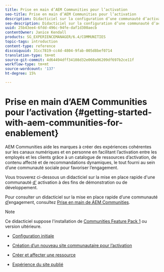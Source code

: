 ```yaml
---
title: Prise en main d’AEM Communities pour l’activation
seo-title: Prise en main d’AEM Communities pour l’activation
description: Didacticiel sur la configuration d’une communauté d’activation
seo-description: Didacticiel sur la configuration d’une communauté d’activation
uuid: 25b43ee4-6fdd-496c-94fe-daf1d300aecb
contentOwner: Janice Kendall
products: SG_EXPERIENCEMANAGER/6.4/COMMUNITIES
topic-tags: introduction
content-type: reference
discoiquuid: 31cc7819-cc4d-4804-9fab-005d8bef0714
translation-type: tm+mt
source-git-commit: 4d64494dff34108d32e060a96209df697b2ce11f
workflow-type: tm+mt
source-wordcount: '137'
ht-degree: 15%

---
```



# Prise en main d’AEM Communities pour l’activation  {#getting-started-with-aem-communities-for-enablement}

AEM Communities aide les marques à créer des expériences cohérentes sur les canaux numériques et en personne en facilitant l’activation entre les employés et les clients grâce à un catalogue de ressources d’activation, de contenu affecté et de recommandations dynamiques, le tout fourni au sein d’une communauté sociale pour favoriser l’engagement.

Vous trouverez ci-dessous un didacticiel sur la mise en place rapide d&#39;une communauté [d&#39;](overview.md#enablement-community) activation à des fins de démonstration ou de développement.

Pour consulter un didacticiel sur la mise en place rapide d’une communauté [d’](overview.md#engagement-community)engagement, consultez [Prise en main de AEM Communities](getting-started.md).

>[!NOTE]
>
>Ce didacticiel suppose l&#39;installation de [Communities Feature Pack 1](deploy-communities.md#latestfeaturepack) ou version ultérieure.

* [Configuration initiale](enablement-setup.md)

* [Création d’un nouveau site communautaire pour l’activation](enablement-create-site.md)

* [Créer et affecter une ressource](resource.md)

* [Expérience du site publié](enablement-published-site.md)

